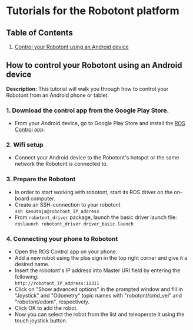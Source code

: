 # Tutorials for the Robotont platform

## Table of Contents
1. [Control your Robotont using an Android device](#how-to-control-your-robotont-using-an-android-device)

## How to control your Robotont using an Android device
**Description:** This tutorial will walk you through how to control your Robotont from an Android phone or tablet.

### 1. Download the control app from the Google Play Store. 
* From your Android device, go to Google Play Store and install the [ROS Control](https://play.google.com/store/apps/details?id=com.robotca.ControlApp&hl=en) app.
### 2. Wifi setup
* Connect your Android device to the Robotont's hotspot or the same network the Robotont is connected to.
### 3. Prepare the Robotont
* In order to start working with robotont, start its ROS driver on the on-board computer.
* Create an SSH-connection to your robotont<br/>
``` ssh kasutaja@robotont_IP_address ```
* From `robotont_driver` package, launch the basic driver launch file:<br/>
``` roslaunch robotont_driver driver_basic.launch ```

### 4. Connecting your phone to Robotont
* Open the ROS Control app on your phone.
* Add a new robot using the plus sign in the top right corner and give it a desired name.
* Insert the robotont's IP address into Master URI field by entering the following:<br/>
``` http://robotont_IP_address:11311 ```
* Click on "Show advanced options" in the prompted window and fill in "Joystick" and "Odometry" topic names with "robotont/cmd_vel" and "robotont/odom", respectively.
* Click OK to add the robot.
* Now you can select the robot from the list and teleoperate it using the touch joystick button.

